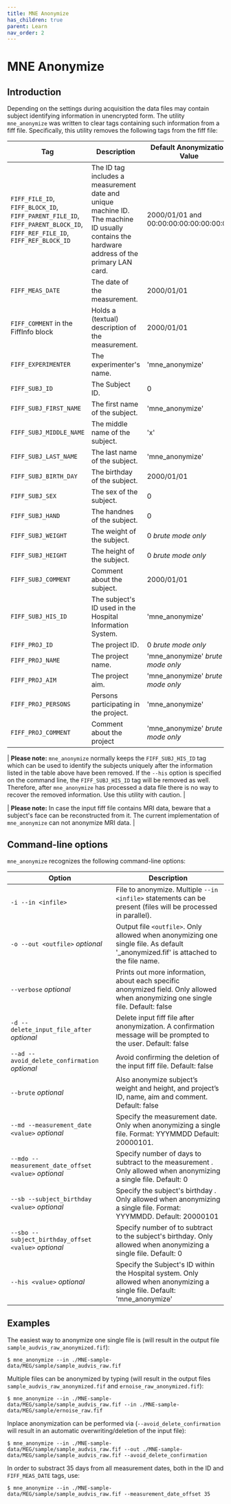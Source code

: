 ```yaml
---
title: MNE Anonymize
has_children: true
parent: Learn
nav_order: 2
---
```

# MNE Anonymize

## Introduction 

Depending on the settings during acquisition the data files may contain subject identifying information in unencrypted form. The utility `mne_anonymize` was written to clear tags containing such information from a fiff file. Specifically, this utility removes the following tags from the fiff file:

| Tag | Description | Default Anonymization Value |
|-----|-------------|-----------------------------|
|`FIFF_FILE_ID`, `FIFF_BLOCK_ID`, `FIFF_PARENT_FILE_ID`, `FIFF_PARENT_BLOCK_ID`, `FIFF_REF_FILE_ID`, `FIFF_REF_BLOCK_ID`| The ID tag includes a measurement date and unique machine ID. The machine ID usually contains the hardware address of the primary LAN card. | 2000/01/01 and 00:00:00:00:00:00:00:00 |
|`FIFF_MEAS_DATE`| The date of the measurement. | 2000/01/01 |
|`FIFF_COMMENT` in the FiffInfo block | Holds a (textual) description of the measurement. | 2000/01/01 |
|`FIFF_EXPERIMENTER`| The experimenter's name. | 'mne_anonymize' |
|`FIFF_SUBJ_ID`| The Subject ID. | 0 |
|`FIFF_SUBJ_FIRST_NAME`| The first name of the subject. | 'mne_anonymize' |
|`FIFF_SUBJ_MIDDLE_NAME`| The middle name of the subject. | 'x' |
|`FIFF_SUBJ_LAST_NAME`| The last name of the subject. | 'mne_anonymize' |
|`FIFF_SUBJ_BIRTH_DAY`| The birthday of the subject. | 2000/01/01 |
|`FIFF_SUBJ_SEX`| The sex of the subject. | 0 |
|`FIFF_SUBJ_HAND`| The handnes of the subject. | 0 |
|`FIFF_SUBJ_WEIGHT`| The weight of the subject. | 0 *brute mode only* |
|`FIFF_SUBJ_HEIGHT`| The height of the subject. | 0 *brute mode only* |
|`FIFF_SUBJ_COMMENT`| Comment about the subject. | 2000/01/01 |
|`FIFF_SUBJ_HIS_ID`| The subject's ID used in the Hospital Information System.| 'mne_anonymize' |
|`FIFF_PROJ_ID`| The project ID. | 0 *brute mode only* |
|`FIFF_PROJ_NAME`| The project name. | 'mne_anonymize' *brute mode only* |
|`FIFF_PROJ_AIM`| The project aim. | 'mne_anonymize' *brute mode only* |
|`FIFF_PROJ_PERSONS`| Persons participating in the project. | 'mne_anonymize' |
|`FIFF_PROJ_COMMENT`| Comment about the project | 'mne_anonymize' *brute mode only* |

| **Please note:** `mne_anonymize` normally keeps the `FIFF_SUBJ_HIS_ID` tag which can be used to identify the subjects uniquely after the information listed in the table above have been removed. If the `--his` option is specified on the command line, the `FIFF_SUBJ_HIS_ID` tag will be removed as well. Therefore, after `mne_anonymize` has processed a data file there is no way to recover the removed information. Use this utility with caution. |

| **Please note:** In case the input fiff file contains MRI data, beware that a subject's face can be reconstructed from it. The current implementation of `mne_anonymize` can not anonymize MRI data. |

## Command-line options 

`mne_anonymize` recognizes the following command-line options:

| Option | Description | 
|--------|-------------|
|`-i --in <infile>`| File to anonymize. Multiple `--in <infile>` statements can be present (files will be processed in parallel).|
|`-o --out <outfile>` *optional*| Output file `<outfile>`. Only allowed when anonymizing one single file. As default '_anonymized.fif' is attached to the file name. |
|`--verbose` *optional*| Prints out more information, about each specific anonymized field. Only allowed when anonymizing one single file. Default: false |
|`-d --delete_input_file_after` *optional*| Delete input fiff file after anonymization. A confirmation message will be prompted to the user. Default: false |
|`--ad --avoid_delete_confirmation` *optional*| Avoid confirming the deletion of the input fiff file. Default: false|
|`--brute` *optional*| Also anonymize subject’s weight and height, and project’s ID, name, aim and comment. Default: false |
|`--md --measurement_date <value>` *optional*| Specify the measurement date. Only when anonymizing a single file. Format: YYYMMDD Default: 20000101. |
|`--mdo --measurement_date_offset <value>` *optional*| Specify number of days to subtract to the measurement <date>. Only allowed when anonymizing a single file. Default: 0 |
|`--sb --subject_birthday <value>` *optional*| Specify the subject's birthday <date>. Only allowed when anonymizing a single file. Format: YYYMMDD. Default: 20000101 |
|`--sbo --subject_birthday_offset <value>` *optional*| Specify number of <days> to subtract to the subject's birthday. Only allowed when anonymizing a single file. Default: 0 |
|`--his <value>` *optional*| Specify the Subject's ID within the Hospital system. Only allowed when anonymizing a single file. Default: 'mne_anonymize' |

## Examples

The easiest way to anonymize one single file is (will result in the output file `sample_audvis_raw_anonymized.fif`):

    $ mne_anonymize --in ./MNE-sample-data/MEG/sample/sample_audvis_raw.fif

Multiple files can be anonymized by typing (will result in the output files `sample_audvis_raw_anonymized.fif` and `ernoise_raw_anonymized.fif`):

    $ mne_anonymize --in ./MNE-sample-data/MEG/sample/sample_audvis_raw.fif --in ./MNE-sample-data/MEG/sample/ernoise_raw.fif

Inplace anonymization can be performed via (`--avoid_delete_confirmation` will result in an automatic overwriting/deletion of the input file):

    $ mne_anonymize --in ./MNE-sample-data/MEG/sample/sample_audvis_raw.fif --out ./MNE-sample-data/MEG/sample/sample_audvis_raw.fif --avoid_delete_confirmation

In order to substract 35 days from all measurement dates, both in the ID and `FIFF_MEAS_DATE` tags, use:

    $ mne_anonymize --in ./MNE-sample-data/MEG/sample/sample_audvis_raw.fif --measurement_date_offset 35